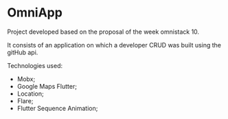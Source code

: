 # OmniApp

Project developed based on the proposal of the week omnistack 10.

It consists of an application on which a developer CRUD was built using the gitHub api.

Technologies used:

- Mobx;
- Google Maps Flutter;
- Location;
- Flare;
- Flutter Sequence Animation;
